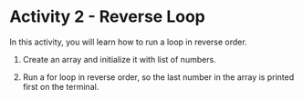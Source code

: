 # Activity 2 - Reverse Loop 

In this activity, you will learn how to run a loop in reverse order. 

1. Create an array and initialize it with list of numbers. 

2. Run a for loop in reverse order, so the last number in the array is printed first on the terminal. 